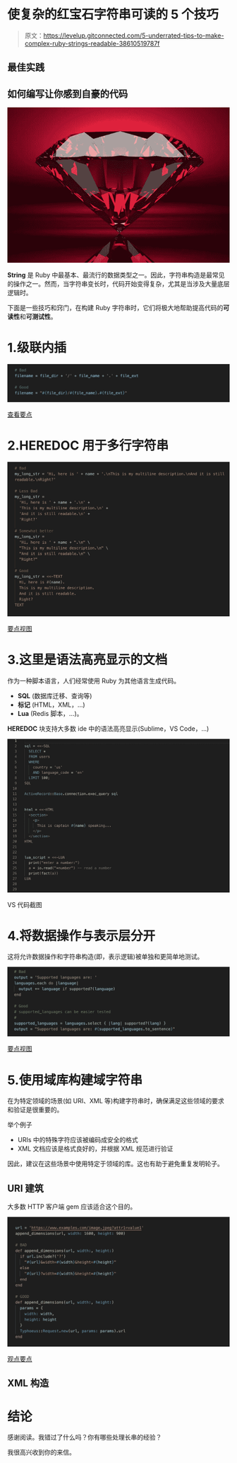 # 使复杂的红宝石字符串可读的 5 个技巧

> 原文：<https://levelup.gitconnected.com/5-underrated-tips-to-make-complex-ruby-strings-readable-38610519787f>

## 最佳实践

## 如何编写让你感到自豪的代码

![](img/b7f084fce97ae8214ca33eef6eee8a3e.png)

**String** 是 Ruby 中最基本、最流行的数据类型之一。因此，字符串构造是最常见的操作之一。然而，当字符串变长时，代码开始变得复杂，尤其是当涉及大量底层逻辑时。

下面是一些技巧和窍门，在构建 Ruby 字符串时，它们将极大地帮助提高代码的**可读性**和**可测试性**。

# 1.级联内插

![](img/94ab23edc3a54ffae1e0e43a831bf5b8.png)

[查看要点](https://gist.github.com/ntd251/a4e740c251959c9f1f8af34a6cce0fdd#file-mrsga__interpolation-rb)

# 2.HEREDOC 用于多行字符串

![](img/e445da82a4570688c869f2a57aa48345.png)

[要点视图](https://gist.github.com/ntd251/f27e86af54d36aacda1065735bb09c0e#file-mrsga__heredoc_multiline-rb)

# 3.这里是语法高亮显示的文档

作为一种脚本语言，人们经常使用 Ruby 为其他语言生成代码。

*   **SQL** (数据库迁移、查询等)
*   **标记** (HTML，XML，…)
*   **Lua** (Redis 脚本，…)。

**HEREDOC** 块支持大多数 ide 中的语法高亮显示(Sublime，VS Code，…)

![](img/31942b602d3aef8f738b3412608e4d0c.png)

VS 代码截图

# 4.将数据操作与表示层分开

这将允许数据操作和字符串构造(即，表示逻辑)被单独和更简单地测试。

![](img/b38d3d4070645609e141dfd19be9c80e.png)

[要点视图](https://gist.github.com/ntd251/35a2d54c3aec9cac942b0db919b9661a#file-mrsga__data_presentation-rb)

# 5.使用域库构建域字符串

在为特定领域的场景(如 URI、XML 等)构建字符串时，确保满足这些领域的要求和验证是很重要的。

举个例子

*   URIs 中的特殊字符应该被编码成安全的格式
*   XML 文档应该是格式良好的，并根据 XML 规范进行验证

因此，建议在这些场景中使用特定于领域的库。这也有助于避免重复发明轮子。

## URI 建筑

大多数 HTTP 客户端 gem 应该适合这个目的。

![](img/b9ae405c0e2bc92e09bfbf453c961f34.png)

[观点要点](https://gist.github.com/ntd251/43516a52823fa2ebad9a84a07d38f8cb#file-mrsga__uri-rb)

## XML 构造

# 结论

感谢阅读。我错过了什么吗？你有哪些处理长串的经验？

我很高兴收到你的来信。